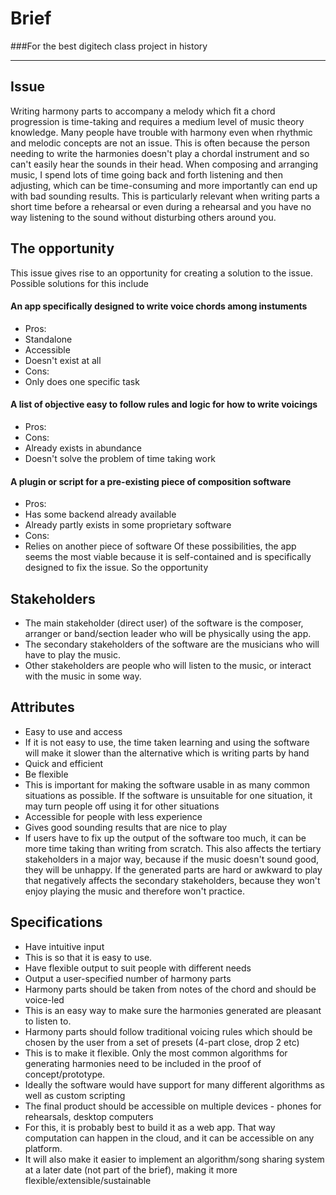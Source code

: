 

# Brief
###For the best digitech class project in history


----------


## Issue
Writing harmony parts to accompany a melody which fit a chord progression is time-taking and requires a medium level of music theory knowledge. Many people have trouble with harmony even when rhythmic and melodic concepts are not an issue. This is often because the person needing to write the harmonies doesn't play a chordal instrument and so can't easily hear the sounds in their head. When composing and arranging music, I spend lots of time going back and forth listening and then adjusting, which can be time-consuming and more importantly can end up with bad sounding results. This is particularly relevant when writing parts a short time before a rehearsal or even during a rehearsal and you have no way listening to the sound without disturbing others around you.

## The opportunity
This issue gives rise to an opportunity for creating a solution to the issue. Possible solutions for this include 
#### An app specifically designed to write voice chords among instuments
- Pros:
 - Standalone
 - Accessible
 - Doesn't exist at all
- Cons:
 - Only does one specific task 
 
#### A list of objective easy to follow rules and logic for how to write voicings
- Pros:
- Cons:
 - Already exists in abundance
 - Doesn't solve the problem of time taking work
 
#### A plugin or script for a pre-existing piece of composition software
- Pros:
 - Has some backend already available
 - Already partly exists in some proprietary software
- Cons:
 - Relies on another piece of software
Of these possibilities, the app seems the most viable because it is self-contained and is specifically designed to fix the issue.
So the opportunity

## Stakeholders
- The main stakeholder (direct user) of the software is the composer, arranger or band/section leader who will be physically using the app. 
- The secondary stakeholders of the software are the musicians who will have to play the music. 
- Other stakeholders are people who will listen to the music, or interact with the music in some way.

## Attributes
- Easy to use and access
 - If it is not easy to use, the time taken learning and using the software will make it slower than the alternative which is writing parts by hand
- Quick and efficient
- Be flexible
 - This is important for making the software usable in as many common situations as possible. If the software is unsuitable for one situation, it may turn people off using it for other situations
- Accessible for people with less experience
- Gives good sounding results that are nice to play
 - If users have to fix up the output of the software too much, it can be more time taking than writing from scratch. This also affects the tertiary stakeholders in a major way, because if the music doesn't sound good, they will be unhappy. If the generated parts are hard or awkward to play that negatively affects the secondary stakeholders, because they won't enjoy playing the music and therefore won't practice.


## Specifications

- Have intuitive input
 - This is so that it is easy to use. 
- Have flexible output to suit people with different needs
- Output a user-specified number of harmony parts
- Harmony parts should be taken from notes of the chord and should be voice-led
 - This is an easy way to make sure the harmonies generated are pleasant to listen to.
- Harmony parts should follow traditional voicing rules which should be chosen by the user from a set of presets (4-part close, drop 2 etc)
 - This is to make it flexible. Only the most common algorithms for generating harmonies need to be included in the proof of concept/prototype. 
 - Ideally the software would have support for many different algorithms as well as custom scripting
- The final product should be accessible on multiple devices - phones for rehearsals, desktop computers
 - For this, it is probably best to build it as a web app. That way computation can happen in the cloud, and it can be accessible on any platform. 
 - It will also make it easier to implement an algorithm/song sharing system at a later date (not part of the brief), making it more flexible/extensible/sustainable
